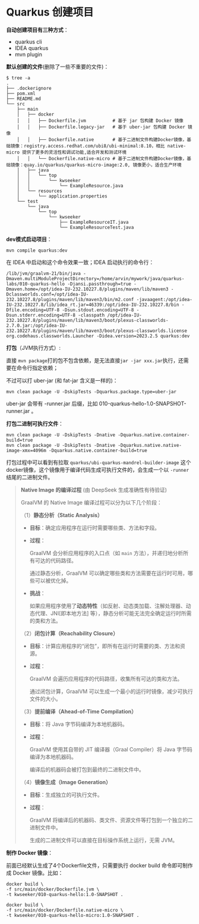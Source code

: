 # Quarkus 创建项目

**自动创建项目有三种方式**：

+ quarkus cli
+ IDEA quarkus
+ mvn plugin

**默认创建的文件**(删除了一些不重要的文件)：

```shell
$ tree -a   
.
├── .dockerignore
├── pom.xml
├── README.md
└── src
    ├── main
    │   ├── docker
    │   │   ├── Dockerfile.jvm       	# 基于 jar 包构建 Docker 镜像
    │   │   ├── Dockerfile.legacy-jar   # 基于 uber-jar 包构建 Docker 镜像
    │   │   ├── Dockerfile.native		# 基于二进制文件构建Docker镜像，基础镜像：registry.access.redhat.com/ubi8/ubi-minimal:8.10，相比 native-micro 提供了更多的灵活性和调试功能,适合开发和测试环境
    │   │   └── Dockerfile.native-micro # 基于二进制文件构建Docker镜像，基础镜像：quay.io/quarkus/quarkus-micro-image:2.0, 镜像更小，适合生产环境
    │   ├── java
    │   │   └── top
    │   │       └── kwseeker
    │   │           └── ExampleResource.java
    │   └── resources
    │       └── application.properties
    └── test
        └── java
            └── top
                └── kwseeker
                    ├── ExampleResourceIT.java
                    └── ExampleResourceTest.java
```

**dev模式启动项目**：

```
mvn compile quarkus:dev
```

在 IDEA 中启动和这个命令效果一致；IDEA 启动执行的命令行：

```shell
/lib/jvm/graalvm-21/bin/java -Dmaven.multiModuleProjectDirectory=/home/arvin/mywork/java/quarkus-labs/010-quarkus-hello -Djansi.passthrough=true -Dmaven.home=/opt/idea-IU-232.10227.8/plugins/maven/lib/maven3 -Dclassworlds.conf=/opt/idea-IU-232.10227.8/plugins/maven/lib/maven3/bin/m2.conf -javaagent:/opt/idea-IU-232.10227.8/lib/idea_rt.jar=46339:/opt/idea-IU-232.10227.8/bin -Dfile.encoding=UTF-8 -Dsun.stdout.encoding=UTF-8 -Dsun.stderr.encoding=UTF-8 -classpath /opt/idea-IU-232.10227.8/plugins/maven/lib/maven3/boot/plexus-classworlds-2.7.0.jar:/opt/idea-IU-232.10227.8/plugins/maven/lib/maven3/boot/plexus-classworlds.license org.codehaus.classworlds.Launcher -Didea.version=2023.2.5 quarkus:dev
```

**打包**（JVM执行方式）:

直接 `mvn package`打的包不包含依赖，是无法直接`jar -jar xxx.jar`执行，还需要在命令行指定依赖；

不过可以打 uber-jar (和 fat-jar 含义是一样的)：

```
mvn clean package -U -DskipTests -Dquarkus.package.type=uber-jar
```

uber-jar 会带有 -runner.jar 后缀，比如 010-quarkus-hello-1.0-SNAPSHOT-runner.jar 。

**打包二进制可执行文件**：

```
mvn clean package -U -DskipTests -Dnative -Dquarkus.native.container-build=true
mvn clean package -U -DskipTests -Dnative -Dquarkus.native.native-image-xmx=4096m -Dquarkus.native.container-build=true
```

打包过程中可以看到有拉取 `quarkus/ubi-quarkus-mandrel-builder-image` 这个docker镜像，这个镜像用于编译代码生成可执行文件的，会生成一个以 `-runner` 结尾的二进制文件。

>  **Native Image 的编译过程** (由 DeepSeek 生成准确性有待验证)
>
>  GraalVM 的 Native Image 编译过程可以分为以下几个阶段：
>
>  （1）**静态分析（Static Analysis）**
>
>  - **目标**：确定应用程序在运行时需要哪些类、方法和字段。
>
>  - **过程**：
>
>    GraalVM 会分析应用程序的入口点（如 `main` 方法），并递归地分析所有可达的代码路径。
>
>    通过静态分析，GraalVM 可以确定哪些类和方法需要在运行时可用，哪些可以被优化掉。
>
>  - **挑战**：
>
>    如果应用程序使用了**动态特性**（如反射、动态类加载、注解处理器、动态代理、JNI[即本地方法] 等），静态分析可能无法完全确定运行时所需的类和方法。
>
>  （2）**闭包计算（Reachability Closure）**
>
>  - **目标**：计算应用程序的“闭包”，即所有在运行时需要的类、方法和资源。
>
>  - **过程**：
>
>    GraalVM 会遍历应用程序的代码路径，收集所有可达的类和方法。
>
>    通过闭包计算，GraalVM 可以生成一个最小的运行时镜像，减少可执行文件的大小。
>
>  （3）**提前编译（Ahead-of-Time Compilation）**
>
>  - **目标**：将 Java 字节码编译为本地机器码。
>
>  - **过程**：
>
>    GraalVM 使用其自带的 JIT 编译器（Graal Compiler）将 Java 字节码编译为本地机器码。
>
>    编译后的机器码会被打包到最终的二进制文件中。
>
>  （4）**镜像生成（Image Generation）**
>
>  - **目标**：生成独立的可执行文件。
>
>  - **过程**：
>
>    GraalVM 将编译后的机器码、类文件、资源文件等打包到一个独立的二进制文件中。
>
>    生成的二进制文件可以直接在目标操作系统上运行，无需 JVM。

**制作 Docker 镜像**：

前面已经默认生成了4个Dockerfile文件，只需要执行 docker build 命令即可制作成 Docker 镜像。比如：

```
docker build \
-f src/main/docker/Dockerfile.jvm \
-t kwseeker/010-quarkus-hello:1.0-SNAPSHOT .

docker build \
-f src/main/docker/Dockerfile.native-micro \
-t kwseeker/010-quarkus-hello-micro:1.0-SNAPSHOT .
```

